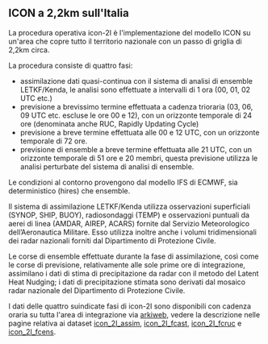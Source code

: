 ICON a 2,2km sull'Italia
-------------------------

La procedura operativa icon-2I è l'implementazione del modello ICON
su un'area che copre tutto il territorio nazionale con un passo di
griglia di 2,2km circa.

La procedura consiste di quattro fasi:

- assimilazione dati quasi-continua con il sistema di analisi di
  ensemble LETKF/Kenda, le analisi sono effettuate a intervalli di 1
  ora (00, 01, 02 UTC etc.)
- previsione a brevissimo termine effettuata a cadenza trioraria (03,
  06, 09 UTC etc. escluse le ore 00 e 12), con un orizzonte temporale
  di 24 ore (denominata anche RUC, Rapidly Updating Cycle)
- previsione a breve termine effettuata alle 00 e 12 UTC, con un
  orizzonte temporale di 72 ore.
- previsione di ensemble a breve termine effettuata alle 21 UTC, con
  un orizzonte temporale di 51 ore e 20 membri, questa previsione
  utilizza le analisi perturbate del sistema di analisi di ensemble.

Le condizioni al contorno provengono dal modello IFS di ECMWF, sia
deterministico (hires) che ensemble.

Il sistema di assimilazione LETKF/Kenda utilizza osservazioni
superficiali (SYNOP, SHIP, BUOY), radiosondaggi (TEMP) e osservazioni
puntuali da aerei di linea (AMDAR, AIREP, ACARS) fornite dal Servizio
Meteorologico dell’Aeronautica Militare. Esso utilizza inoltre anche i
volumi tridimensionali dei radar nazionali forniti dal Dipartimento di
Protezione Civile.

Le corse di ensemble effettuate durante la fase di assimilazione, così
come le corse di previsione, relativamente alle sole prime ore di
integrazione, assimilano i dati di stima di precipitazione da radar
con il metodo del Latent Heat Nudging; i dati di precipitazione
stimata sono derivati dal mosaico radar nazionale del Dipartimento di
Protezione Civile.

I dati delle quattro suindicate fasi di icon-2I sono disponibili con
cadenza oraria su tutta l'area di integrazione via
[arkiweb](arkiweb.md), vedere la descrizione nelle pagine relativa ai
dataset [icon_2I_assim](icon_2I_assim.md),
[icon_2I_fcast](icon_2I_fcast.md), [icon_2I_fcruc](icon_2I_fcruc.md) e
[icon_2I_fcens](icon_2I_fcens.md).
